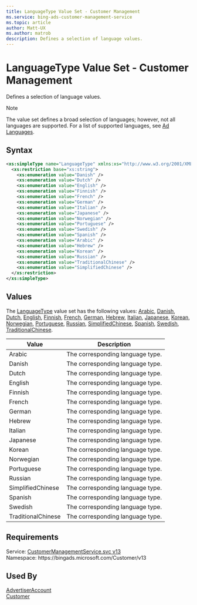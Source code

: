 ```yaml
---
title: LanguageType Value Set - Customer Management
ms.service: bing-ads-customer-management-service
ms.topic: article
author: Matt-UX
ms.author: matrob
description: Defines a selection of language values.
---
```

# LanguageType Value Set - Customer Management
Defines a selection of language values.

> [!NOTE]
> The value set defines a broad selection of languages; however, not all languages are supported. For a list of supported languages, see [Ad Languages](../guides/ad-languages.md).

## Syntax
```xml
<xs:simpleType name="LanguageType" xmlns:xs="http://www.w3.org/2001/XMLSchema">
  <xs:restriction base="xs:string">
    <xs:enumeration value="Danish" />
    <xs:enumeration value="Dutch" />
    <xs:enumeration value="English" />
    <xs:enumeration value="Finnish" />
    <xs:enumeration value="French" />
    <xs:enumeration value="German" />
    <xs:enumeration value="Italian" />
    <xs:enumeration value="Japanese" />
    <xs:enumeration value="Norwegian" />
    <xs:enumeration value="Portuguese" />
    <xs:enumeration value="Swedish" />
    <xs:enumeration value="Spanish" />
    <xs:enumeration value="Arabic" />
    <xs:enumeration value="Hebrew" />
    <xs:enumeration value="Korean" />
    <xs:enumeration value="Russian" />
    <xs:enumeration value="TraditionalChinese" />
    <xs:enumeration value="SimplifiedChinese" />
  </xs:restriction>
</xs:simpleType>
```

## <a name="values"></a>Values

The [LanguageType](languagetype.md) value set has the following values: [Arabic](#arabic), [Danish](#danish), [Dutch](#dutch), [English](#english), [Finnish](#finnish), [French](#french), [German](#german), [Hebrew](#hebrew), [Italian](#italian), [Japanese](#japanese), [Korean](#korean), [Norwegian](#norwegian), [Portuguese](#portuguese), [Russian](#russian), [SimplifiedChinese](#simplifiedchinese), [Spanish](#spanish), [Swedish](#swedish), [TraditionalChinese](#traditionalchinese).

|Value|Description|
|-----------|---------------|
|<a name="arabic"></a>Arabic|The corresponding language type.|
|<a name="danish"></a>Danish|The corresponding language type.|
|<a name="dutch"></a>Dutch|The corresponding language type.|
|<a name="english"></a>English|The corresponding language type.|
|<a name="finnish"></a>Finnish|The corresponding language type.|
|<a name="french"></a>French|The corresponding language type.|
|<a name="german"></a>German|The corresponding language type.|
|<a name="hebrew"></a>Hebrew|The corresponding language type.|
|<a name="italian"></a>Italian|The corresponding language type.|
|<a name="japanese"></a>Japanese|The corresponding language type.|
|<a name="korean"></a>Korean|The corresponding language type.|
|<a name="norwegian"></a>Norwegian|The corresponding language type.|
|<a name="portuguese"></a>Portuguese|The corresponding language type.|
|<a name="russian"></a>Russian|The corresponding language type.|
|<a name="simplifiedchinese"></a>SimplifiedChinese|The corresponding language type.|
|<a name="spanish"></a>Spanish|The corresponding language type.|
|<a name="swedish"></a>Swedish|The corresponding language type.|
|<a name="traditionalchinese"></a>TraditionalChinese|The corresponding language type.|

## Requirements
Service: [CustomerManagementService.svc v13](https://clientcenter.api.bingads.microsoft.com/Api/CustomerManagement/v13/CustomerManagementService.svc)  
Namespace: https\://bingads.microsoft.com/Customer/v13  

## Used By
[AdvertiserAccount](advertiseraccount.md)  
[Customer](customer.md)  
